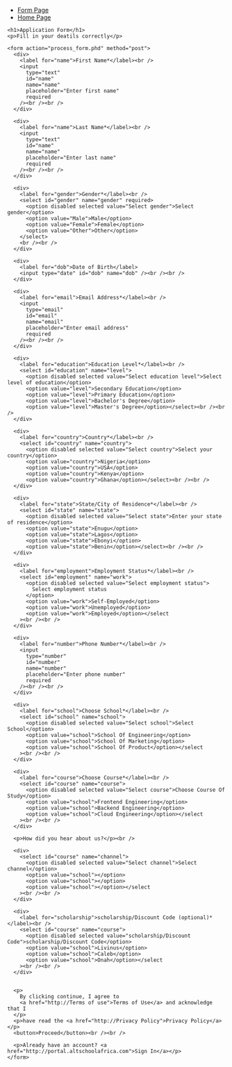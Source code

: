 <!DOCTYPE html>
<html lang="en">
  <head>
    <meta charset="UTF-8" />
    <meta name="viewport" content="width=device-width, initial-scale=1.0" />
    <title>Form Page</title>
    <link href="form.html" rel="stylesheet"
  </head>
  <body>
    <nav>
      <ul>
        <li><a href="#">Form Page</a></li>
        <li><a href="./index.html">Home Page</a></li>
      </ul>
    </nav>

    <h1>Application Form</h1>
    <p>Fill in your deatils correctly</p>

    <form action="process_form.phd" method="post">
      <div>
        <label for="name">First Name*</label><br />
        <input
          type="text"
          id="name"
          name="name"
          placeholder="Enter first name"
          required
        /><br /><br />
      </div>

      <div>
        <label for="name">Last Name*</label><br />
        <input
          type="text"
          id="name"
          name="name"
          placeholder="Enter last name"
          required
        /><br /><br />
      </div>

      <div>
        <label for="gender">Gender*</label><br />
        <select id="gender" name="gender" required>
          <option disabled selected value="Select gender">Select gender</option>
          <option value="Male">Male</option>
          <option value="Female">Female</option>
          <option value="Other">Other</option>
        </select>
        <br /><br />
      </div>

      <div>
        <label for="dob">Date of Birth</label>
        <input type="date" id="dob" name="dob" /><br /><br />
      </div>

      <div>
        <label for="email">Email Address*</label><br />
        <input
          type="email"
          id="email"
          name="email"
          placeholder="Enter email address"
          required
        /><br /><br />
      </div>

      <div>
        <label for="education">Education Level*</label><br />
        <select id="education" name="level">
          <option disabled selected value="Select education level">Select level of education</option>
          <option value="level">Secondary Education</option>
          <option value="level">Primary Education</option>
          <option value="level">Bachelor's Degree</option>
          <option value="level">Master's Degree</option></select><br /><br />
      </div>

      <div>
        <label for="country">Country*</label><br />
        <select id="country" name="country">
          <option disabled selected value="Select country">Select your country</option>
          <option value="country">Nigeria</option>
          <option value="country">USA</option>
          <option value="country">Kenya</option>
          <option value="country">Ghana</option></select><br /><br />
      </div>

      <div>
        <label for="state">State/City of Residence*</label><br />
        <select id="state" name="state">
          <option disabled selected value="Select state">Enter your state of residence</option>
          <option value="state">Enugu</option>
          <option value="state">Lagos</option>
          <option value="state">Ebonyi</option>
          <option value="state">Benin</option></select><br /><br />
      </div>

      <div>
        <label for="employment">Employment Status*</label><br />
        <select id="employment" name="work">
          <option disabled selected value="Select employment status">
            Select employment status
          </option>
          <option value="work">Self-Employed</option>
          <option value="work">Unemployed</option>
          <option value="work">Employed</option></select
        ><br /><br />
      </div>

      <div>
        <label for="number">Phone Number*</label><br />
        <input
          type="number"
          id="number"
          name="number"
          placeholder="Enter phone number"
          required
        /><br /><br />
      </div>

      <div>
        <label for="school">Choose School*</label><br />
        <select id="school" name="school">
          <option disabled selected value="Select school">Select School</option>
          <option value="school">School Of Engineering</option>
          <option value="school">School Of Marketing</option>
          <option value="school">School Of Product</option></select
        ><br /><br />
      </div>

      <div>
        <label for="course">Choose Course*</label><br />
        <select id="course" name="course">
          <option disabled selected value="Select course">Choose Course Of Study</option>
          <option value="school">Frontend Engineering</option>
          <option value="school">Backend Engineering</option>
          <option value="school">Cloud Engineering</option></select
        ><br /><br />
      </div>

      <p>How did you hear about us?</p><br />

      <div>
        <select id="course" name="channel">
          <option disabled selected value="Select channel">Select channel</option>
          <option value="school"></option>
          <option value="school"></option>
          <option value="school"></option></select
        ><br /><br />
      </div>

      <div>
        <label for="scholarship">scholarship/Discount Code (optional)*</label><br />
        <select id="course" name="course">
          <option disabled selected value="scholarship/Discount Code">scholarship/Discount Code</option>
          <option value="school">Livinus</option>
          <option value="school">Caleb</option>
          <option value="school">Onah</option></select
        ><br /><br />
      </div>


      <p>
        By clicking continue, I agree to
        <a href="http://Terms of use">Terms of Use</a> and acknowledge that I
      </p>
      <p>have read the <a href="http://Privacy Policy">Privacy Policy</a></p>
      <button>Proceed</button><br /><br />

      <p>Already have an account? <a href="http://portal.altschoolafrica.com">Sign In</a></p>
    </form>
  </body>
</html>
